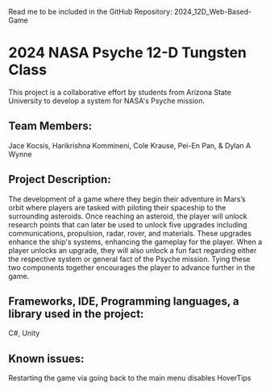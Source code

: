 Read me to be included in the GitHub Repository: 2024_12D_Web-Based-Game

 # 2024 NASA Psyche 12-D Tungsten Class

This project is a collaborative effort by students from Arizona State University to develop a system for NASA's Psyche mission.

## Team Members: 

Jace Kocsis, Harikrishna Kommineni, Cole Krause, Pei-En Pan, & Dylan A Wynne

## Project Description: 

The development of a game where they begin their adventure in Mars’s orbit where players are tasked with piloting their spaceship to the surrounding asteroids. Once reaching an asteroid, the player will unlock research points that can later be used to unlock five upgrades including communications, propulsion, radar, rover, and materials. These upgrades enhance the ship's systems, enhancing the gameplay for the player. When a player unlocks an upgrade, they will also unlock a fun fact regarding either the respective system or general fact of the Psyche mission. Tying these two components together encourages the player to advance further in the game. 

## Frameworks, IDE, Programming languages, a library used in the project:

C#, Unity

## Known issues:

Restarting the game via going back to the main menu disables HoverTips
